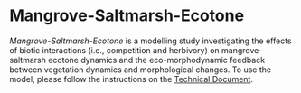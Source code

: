 # Mangrove-Saltmarsh-Ecotone
_Mangrove-Saltmarsh-Ecotone_ is a modelling study investigating the effects of biotic interactions (i.e., competition and herbivory) on mangrove-saltmarsh ecotone dynamics and the eco-morphodynamic feedback between vegetation dynamics and morphological changes. To use the model, please follow the instructions on the [Technical Document](Technical_Documents.docx).
